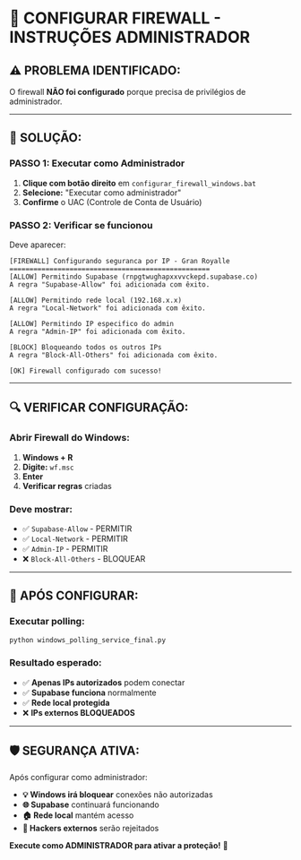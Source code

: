 # 🔐 CONFIGURAR FIREWALL - INSTRUÇÕES ADMINISTRADOR

## ⚠️ **PROBLEMA IDENTIFICADO:**
O firewall **NÃO foi configurado** porque precisa de privilégios de administrador.

---

## 🚀 **SOLUÇÃO:**

### **PASSO 1: Executar como Administrador**
1. **Clique com botão direito** em `configurar_firewall_windows.bat`
2. **Selecione:** "Executar como administrador"
3. **Confirme** o UAC (Controle de Conta de Usuário)

### **PASSO 2: Verificar se funcionou**
Deve aparecer:
```
[FIREWALL] Configurando seguranca por IP - Gran Royalle
==================================================
[ALLOW] Permitindo Supabase (rnpgtwughapxxvvckepd.supabase.co)
A regra "Supabase-Allow" foi adicionada com êxito.

[ALLOW] Permitindo rede local (192.168.x.x)  
A regra "Local-Network" foi adicionada com êxito.

[ALLOW] Permitindo IP especifico do admin
A regra "Admin-IP" foi adicionada com êxito.

[BLOCK] Bloqueando todos os outros IPs
A regra "Block-All-Others" foi adicionada com êxito.

[OK] Firewall configurado com sucesso!
```

---

## 🔍 **VERIFICAR CONFIGURAÇÃO:**

### **Abrir Firewall do Windows:**
1. **Windows + R**
2. **Digite:** `wf.msc`
3. **Enter**
4. **Verificar regras** criadas

### **Deve mostrar:**
- ✅ `Supabase-Allow` - PERMITIR
- ✅ `Local-Network` - PERMITIR  
- ✅ `Admin-IP` - PERMITIR
- ❌ `Block-All-Others` - BLOQUEAR

---

## 🎯 **APÓS CONFIGURAR:**

### **Executar polling:**
```cmd
python windows_polling_service_final.py
```

### **Resultado esperado:**
- ✅ **Apenas IPs autorizados** podem conectar
- ✅ **Supabase funciona** normalmente
- ✅ **Rede local protegida**
- ❌ **IPs externos BLOQUEADOS**

---

## 🛡️ **SEGURANÇA ATIVA:**

Após configurar como administrador:
- **💡 Windows irá bloquear** conexões não autorizadas
- **🌐 Supabase** continuará funcionando
- **🏠 Rede local** mantém acesso
- **🚫 Hackers externos** serão rejeitados

**Execute como ADMINISTRADOR para ativar a proteção!** 🔐
